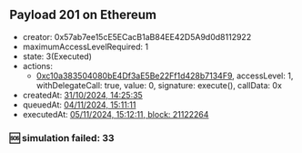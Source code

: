 ## Payload 201 on Ethereum

- creator: 0x57ab7ee15cE5ECacB1aB84EE42D5A9d0d8112922
- maximumAccessLevelRequired: 1
- state: 3(Executed)
- actions:
  - [0xc10a383504080bE4Df3aE5Be22Ff1d428b7134F9](https://etherscan.io/tx/0xc10a383504080bE4Df3aE5Be22Ff1d428b7134F9), accessLevel: 1, withDelegateCall: true, value: 0, signature: execute(), callData: 0x
- createdAt: [31/10/2024, 14:25:35](https://etherscan.io/tx/0x997536cd92fb3a553dcb2282e2a4463d8ea1db32579843a516c63d064ecc0434)
- queuedAt: [04/11/2024, 15:11:11](https://etherscan.io/tx/0x55dae6bc4c01ca1ba1fa98f69137c75ded88e75c6b1a606cd4f68f18318e74e2)
- executedAt: [05/11/2024, 15:12:11, block: 21122264](https://etherscan.io/tx/0x10e27c12bf83dc2dcb5b3786e7b4023b9fabd454b8b832bc89915debdb1a4fd1)

### :sos: simulation failed: 33
